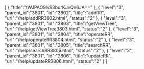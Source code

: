 [
	{
		"title":"tWJPAO9lvS3burKJvQn6JA=="
	},
	{
		"level":"3",
		"parent_id":"3801",
		"id":"3802",
		"title":"addRR",
		"url":"/help/addRR3802.html",
		"status":"2"
	},
	{
		"level":"3",
		"parent_id":"3801",
		"id":"3803",
		"title":"getViewTree",
		"url":"/help/getViewTree3803.html",
		"status":"2"
	},
	{
		"level":"3",
		"parent_id":"3801",
		"id":"3804",
		"title":"operateRR",
		"url":"/help/operateRR3804.html",
		"status":"2"
	},
	{
		"level":"3",
		"parent_id":"3801",
		"id":"3805",
		"title":"searchRR",
		"url":"/help/searchRR3805.html",
		"status":"2"
	},
	{
		"level":"3",
		"parent_id":"3801",
		"id":"3806",
		"title":"updateRR",
		"url":"/help/updateRR3806.html",
		"status":"2"
	}
]
